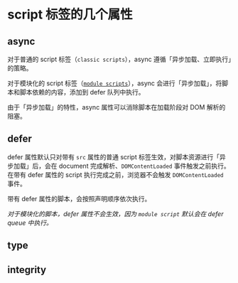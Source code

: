 # script 标签的几个属性

## async

对于普通的 script 标签（`classic scripts`），async 遵循「异步加载、立即执行」的策略。

对于模块化的 script 标签（[`module scripts`](https://developer.mozilla.org/en-US/docs/Web/JavaScript/Guide/Modules)），async 会进行「异步加载」，将脚本和脚本依赖的内容，添加到 defer 队列中执行。

由于「异步加载」的特性，async 属性可以消除脚本在加载阶段对 DOM 解析的阻塞。

## defer

defer 属性默认只对带有 `src` 属性的普通 script 标签生效，对脚本资源进行「异步加载」后，会在 document 完成解析、`DOMContentLoaded` 事件触发之前执行。在带有 defer 属性的 script 执行完成之前，浏览器不会触发 `DOMContentLoaded` 事件。

带有 defer 属性的脚本，会按照声明顺序依次执行。

*对于模块化的脚本，defer 属性不会生效，因为 `module script` 默认会在 defer queue 中执行。*

## type

## integrity
